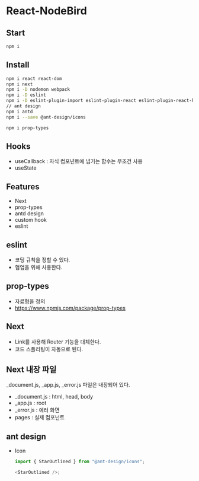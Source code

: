 # React-NodeBird

## Start

```bash
npm i
```

## Install

```bash
npm i react react-dom
npm i next
npm i -D nodemon webpack
npm i -D eslint
npm i -D eslint-plugin-import eslint-plugin-react eslint-plugin-react-hooks
// ant design
npm i antd
npm i --save @ant-design/icons

npm i prop-types
```

## Hooks

- useCallback : 자식 컴포넌트에 넘기는 함수는 무조건 사용
- useState

## Features

- Next
- prop-types
- antd design
- custom hook
- eslint

## eslint

- 코딩 규칙을 정할 수 있다.
- 협업을 위해 사용한다.

## prop-types

- 자료형을 정의
- https://www.npmjs.com/package/prop-types

## Next

- Link를 사용해 Router 기능을 대체한다.
- 코드 스플리팅이 자동으로 된다.

## Next 내장 파일

\_document.js, \_app.js, \_error.js 파일은 내장되어 있다.

- \_document.js : html, head, body
- \_app.js : root
- \_error.js : 에러 화면
- pages : 실제 컴포넌트

## ant design

- Icon

  ```js
  import { StarOutlined } from "@ant-design/icons";

  <StarOutlined />;
  ```
